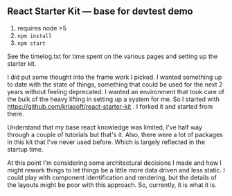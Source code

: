 ## React Starter Kit — base for devtest demo


  1. requires node >5
  2. `npm install`
  3. `npm start`

See the timelog.txt for time spent on the various pages and setting up the starter kit.

I did put some thought into the frame work I picked.  I wanted something up to date with the state
of things, something that could be used for the next 2 years without feeling deprecated.  I wanted
an environment that took care of the bulk of the heavy lifting in setting up a system for me.
So I started with https://github.com/kriasoft/react-starter-kit .  I forked it and started from there.

Understand that my base react knowledge was limited, I've half way through a couple of tutorials but
that's it.  Also, there were a lot of packages in this kit that I've never used before.  Which is
largely reflected in the startup time.

At this point I'm considering some architectural decisions I made and how I might rework things to
let things be a little more data driven and less static.  I could play with component
identification and rendering, but the details of the layouts might be poor with this approach.
So, currently, it is what it is.
